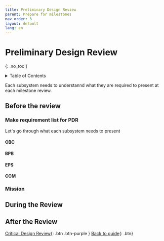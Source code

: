 ```yaml
---
title: Preliminary Design Review 
parent: Prepare for milestones
nav_order: 3
layout: default
lang: en
---
```


# Preliminary Design Review 
{: .no_toc }

<details markdown="block">
<summary>Table of Contents</summary>

- Table of Contents
{:toc}

</details>

Each subsystem needs to understannd what they are required to present at each milestone review.


## Before the review

### Make requirement list for PDR

Let's go through what each subsystem needs to present

#### OBC


#### BPB


#### EPS


#### COM


### Mission


## During the Review



## After the Review







[Critical Design Review]({{site.url}}/project-managers/pm-cdr/){: .btn .btn-purple }
[Back to guide]({{site.url}}//pm/guide#how-to){: .btn}